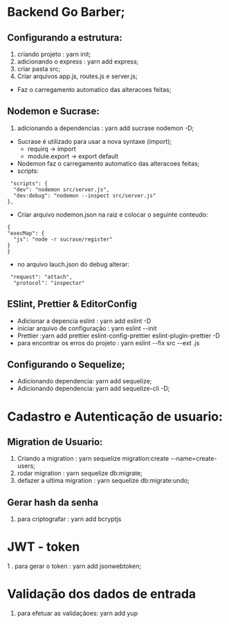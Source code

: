 # Backend Go Barber;

## Configurando a estrutura:
  1. criando projeto               : yarn init;
  2. adicionando o express         : yarn add express;
  3. criar pasta src;
  4. Criar arquivos app.js, routes.js e server.js;  

  - Faz o carregamento automatico das alteracoes feitas;

## Nodemon e Sucrase:
  1. adicionando a dependencias    : yarn add sucrase nodemon -D;
  - Sucrase é utilizado para usar a nova syntaxe (import);
    * requirq -> import
    * module.export -> export default
  - Nodemon faz o carregamento automatico das alteracoes feitas;
  - scripts: 
  ```
   "scripts": {
    "dev": "nodemon src/server.js",
    "dev:debug": "nodemon --inspect src/server.js"
  },
  ```
  - Criar arquivo nodemon.json na raiz e colocar o seguinte conteudo:
  ```
  {
  "execMap": {
    "js": "node -r sucrase/register"
  }
}
  ```
  - no arquivo lauch.json do debug alterar:
  ```
   "request": "attach",
    "protocol": "inspector"
  ```

## ESlint, Prettier & EditorConfig

  * Adicionar a depencia eslint     : yarn add eslint -D
  * iniciar arquivo de configuração : yarn eslint --init
  * Prettier :yarn add prettier eslint-config-prettier eslint-plugin-prettier -D
  * para encontrar os erros do projeto : yarn eslint --fix src --ext .js

## Configurando o Sequelize;
  * Adicionando dependencia: yarn add sequelize;
  * Adicionando dependencia: yarn add sequelize-cli -D;

# Cadastro e Autenticação de usuario:

## Migration de Usuario:
  1. Criando a migration        : yarn sequelize migration:create --name=create-users;
  2. rodar migration            : yarn sequelize db:migrate;
  2. defazer a ultima migration : yarn sequelize db:migrate:undo;

## Gerar hash da senha
  1. para criptografar          : yarn add bcryptjs

# JWT - token
  1 . para gerar o token        : yarn add jsonwebtoken;

# Validação dos dados de entrada
  1. para efetuar as validaçãoes: yarn add yup 

